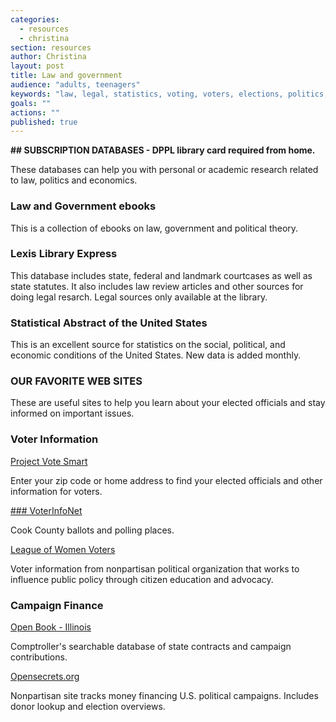 ```yaml
---
categories: 
  - resources
  - christina
section: resources
author: Christina
layout: post
title: Law and government
audience: "adults, teenagers"
keywords: "law, legal, statistics, voting, voters, elections, politics, politicians, polling place"
goals: ""
actions: ""
published: true
---
```


**##  SUBSCRIPTION DATABASES - DPPL library card required from home.**

These databases can help you with personal or academic research related to law, politics and economics. 

### Law and Government ebooks

This is a collection of ebooks on law, government and political theory.

### Lexis Library Express

This database includes state, federal and landmark courtcases as well as state statutes. It also includes law review articles and other sources for doing legal resarch. Legal sources only available at the library.

### Statistical Abstract of the United States

This is an excellent source for statistics on the social, political, and economic conditions of the United States. New data is added monthly.
 
### OUR FAVORITE WEB SITES

These are useful sites to help you learn about your elected officials and stay informed on important issues.

### Voter Information

[Project Vote Smart](votesmart.org)

Enter your zip code or home address to find your elected officials and other information for voters.

[### VoterInfoNet](http://www.voterinfonet.com/)

Cook County ballots and polling places. 

[League of Women Voters](http://www.lwv.org)

Voter information from nonpartisan political organization that works to influence public policy through citizen education and advocacy. 

### Campaign Finance

[Open Book - Illinois](http://www.openbook.illinoiscomptroller.com/)

Comptroller's searchable database of state contracts and campaign contributions.
 
[Opensecrets.org](http://www.opensecrets.org/)

Nonpartisan site tracks money financing U.S. political campaigns. Includes donor lookup and election overviews. 
